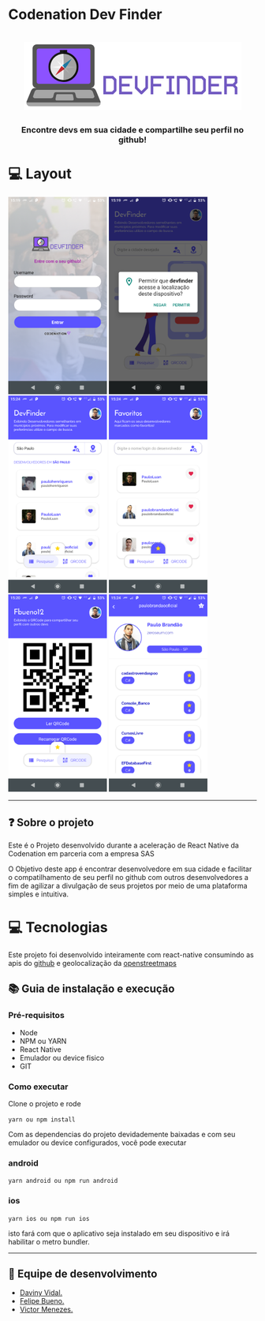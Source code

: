 # Codenation Dev Finder
<h1 align="center">
 <img src=".github/assets/devfinder.png">
</h1>

<h3 align="center">
 Encontre devs em sua cidade e compartilhe seu perfil no github!
</h3>

# :computer: Layout

<img width="200" src=".github/assets/login_screen.png">
<img width="200" src=".github/assets/localization.png">
<img width="200" src=".github/assets/lista.png">
<img width="200" src=".github/assets/favotios.png">
<img width="200" src=".github/assets/qrCode.png">
<img width="200" src=".github/assets/detalhes.png">

<hr />

## :question: Sobre o projeto

<p>
Este é o Projeto desenvolvido durante a aceleração de React Native da Codenation em parceria com a empresa SAS
</p>

<p>
  O Objetivo deste app é encontrar desenvolvedore em sua cidade e facilitar o compatilhamento de seu perfil no github com outros desenvolvedores a fim de agilizar a divulgação de seus projetos por meio de uma plataforma simples e intuitiva.
</p>

# :computer: Tecnologias

<p>
  Este projeto foi desenvolvido inteiramente com react-native consumindo as apis do <a href="https://api.github.com/">github</a> e geolocalização da <a href="https://nominatim.openstreetmap.org/">openstreetmaps </a>
</p>

## :books: Guia de instalação e execução

### Pré-requisitos
 - Node
 - NPM ou YARN
 - React Native
 - Emulador ou device fisico
 - GIT

### Como executar
<p>
  Clone o projeto e rode
</p>

```yarn ou npm install```

<p>
  Com as dependencias do projeto devidademente baixadas e com seu emulador ou device configurados, você pode executar

  ### android

  ```yarn android ou npm run android```

  ### ios

  ```yarn ios ou npm run ios```

  isto fará com que o aplicativo seja instalado em seu dispositivo e irá habilitar o metro bundler.
</p>

<hr />

## :rocket: Equipe de desenvolvimento
- <a href="https://github.com/davinyvidal">Daviny Vidal. </a>
- <a href="https://github.com/fbueno12">Felipe Bueno. </a>
- <a href="https://github.com/Dev4ster">Victor Menezes. </a>


